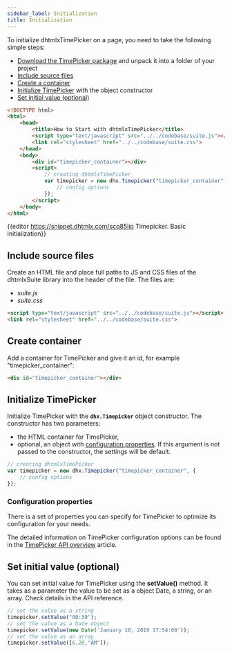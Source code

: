 ```yaml
---
sidebar_label: Initialization
title: Initialization
---          
```


To initialize dhtmlxTimePicker on a page, you need to take the following simple steps:

- [Download the TimePicker package](https://dhtmlx.com/docs/products/dhtmlxSuite/download.shtml) and unpack it into a folder of your project
- [Include source files](#include-source-files)
- [Create a container](#create-container)
- [Initialize TimePicker](#initialize-timepicker) with the object constructor
- [Set initial value (optional)](#set-initial-value-optional)

~~~html
<!DOCTYPE html>
<html>
    <head>
        <title>How to Start with dhtmlxTimePicker</title>         
        <script type="text/javascript" src="../../codebase/suite.js"></script>
        <link rel="stylesheet" href="../../codebase/suite.css">
    </head>
    <body>
        <div id="timepicker_container"></div>
        <script>
            // creating dhtmlxTimePicker 
            var timepicker = new dhx.Timepicker("timepicker_container", {
				// config options
			});
        </script>
    </body>
</html>
~~~

{{editor	https://snippet.dhtmlx.com/scq85iip	Timepicker. Basic Initialization}}


Include source files
--------------------

Create an HTML file and place full paths to JS and CSS files of the dhtmlxSuite library into the header of the file. The files are:

- *suite.js*
- *suite.css*

~~~html
<script type="text/javascript" src="../../codebase/suite.js"></script>
<link rel="stylesheet" href="../../codebase/suite.css">
~~~


Create container 
-----------------

Add a container for TimePicker and give it an id, for example "timepicker_container":

~~~html title="index.html"
<div id="timepicker_container"></div>
~~~

Initialize TimePicker
----------------------

Initialize TimePicker with the **`dhx.Timepicker`** object constructor. The constructor has two parameters:

- the HTML container for TimePicker,
- optional, an object with [configuration properties](#configuration-properties). If this argument is not passed to the constructor, the settings will be default.

~~~js title="script.js"
// creating dhtmlxTimePicker
var timepicker = new dhx.Timepicker("timepicker_container", {
    // config options
});
~~~

### Configuration properties

There is a set of properties you can specify for TimePicker to optimize its configuration for your needs. 

The detailed information on TimePicker configuration options can be found in the [TimePicker API overview](timepicker/api/api_overview.md#properties) article.

Set initial value (optional)
--------------------

You can set initial value for TimePicker using the **setValue()** method. It takes as a parameter the value to be set as a object Date, a string, or an array. Check details in the API reference.

~~~js
// set the value as a string
timepicker.setValue("00:39");
// set the value as a Date object
timepicker.setValue(new Date('January 10, 2019 17:54:00'));
// set the value as an array
timepicker.setValue([6,20,"AM"]);
~~~


